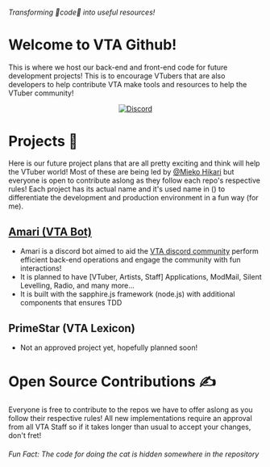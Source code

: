 ###### _Transforming 💖code💖 into useful resources!_
# Welcome to VTA Github!
This is where we host our back-end and front-end code for future development projects! This is to encourage VTubers that are also developers to help contribute VTA make tools and resources to help the VTuber community!

<div align="center">
<a href="https://discord.gg/vta"> <img src=https://img.shields.io/badge/Discord-7289DA?style=for-the-badge&logo=discord&logoColor=white alt="Discord"/> </a>
</div>

# Projects 🤖
Here is our future project plans that are all pretty exciting and think will help the VTuber world! Most of these are being led by [@Mieko Hikari](https://github.com/MiekoHikari) but everyone is open to contribute aslong as they follow each repo's respective rules! Each project has its actual name and it's used name in () to differentiate the development and production environment in a fun way (for me).
## [Amari (VTA Bot)](https://github.com/VTuber-Academy/Amari)
- Amari is a discord bot aimed to aid the [VTA discord community](https://discord.gg/vta) perform efficient back-end operations and engage the community with fun interactions!
- It is planned to have [VTuber, Artists, Staff] Applications, ModMail, Silent Levelling, Radio, and many more...
- It is built with the sapphire.js framework (node.js) with additional components that ensures TDD
## PrimeStar (VTA Lexicon)
- Not an approved project yet, hopefully planned soon!

# Open Source Contributions ✍️
Everyone is free to contribute to the repos we have to offer aslong as you follow their respective rules! All new implementations require an approval from all VTA Staff so if it takes longer than usual to accept your changes, don't fret!

###### _Fun Fact: The code for doing the cat is hidden somewhere in the repository_
